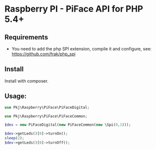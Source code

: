 # Raspberry PI - PiFace API for PHP 5.4+


## Requirements

- You need to add the php SPI extension, compile it and configure, see: https://github.com/frak/php_spi


## Install

Install with composer.

## Usage:

```php
use Pkj\Raspberry\PiFace\PiFaceDigital;

use Pkj\Raspberry\PiFace\PiFaceCommon;

$dev = new PiFaceDigital(new PiFaceCommon(new \Spi(0,1)));

$dev->getLeds()[0]->turnOn();
sleep(2);
$dev->getLeds()[0]->turnOff();



```


